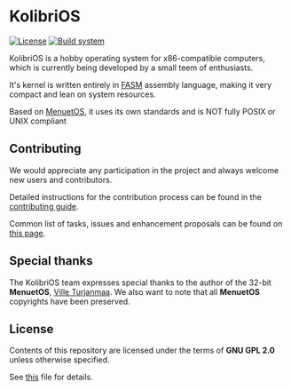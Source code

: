 # KolibriOS

[![License](https://img.shields.io/badge/License-GPL%202.0-green)](./COPYING.TXT)
[![Build system](https://git.kolibrios.org/KolibriOS/kolibrios/actions/workflows/build.yaml/badge.svg)](https://git.kolibrios.org/KolibriOS/kolibrios/actions/workflows/build.yaml)

KolibriOS is a hobby operating system for x86-compatible computers, which is currently being developed by a small teem of enthusiasts.

It's kernel is written entirely in [FASM](https://flatassembler.net/) assembly language, making it very compact and lean on system resources.

Based on [MenuetOS](https://www.menuetos.net/), it uses its own standards and is NOT fully POSIX or UNIX compliant

## Contributing

We would appreciate any participation in the project and always welcome new users and contributors.

Detailed instructions for the contribution process can be found in the [contributing guide](./CONTRIBUTING.md).

Common list of tasks, issues and enhancement proposals can be found on [this page](https://git.kolibrios.org/KolibriOS/kolibrios/issues).

## Special thanks

The KolibriOS team expresses special thanks to the author of the 32-bit **MenuetOS**, [Ville Turjanmaa](https://www.menuetos.net/contact.htm). We also want to note that all **MenuetOS** copyrights have been preserved.

## License

Contents of this repository are licensed under the terms of **GNU GPL 2.0** unless otherwise specified.

See [this](./kernel/trunk/COPYING.TXT) file for details.
